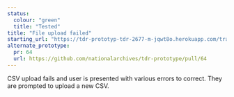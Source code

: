 ```yaml
---
status:
  colour: "green"
  title: "Tested"
title: "File upload failed"
starting_url: "https://tdr-prototyp-tdr-2677-m-jqwt8o.herokuapp.com/transfer-tasks/j/csv-upload-fail"
alternate_prototype: 
  pr: 64
  url: https://github.com/nationalarchives/tdr-prototype/pull/64
---
```


CSV upload fails and user is presented with various errors to correct. They are prompted to upload a new CSV.
